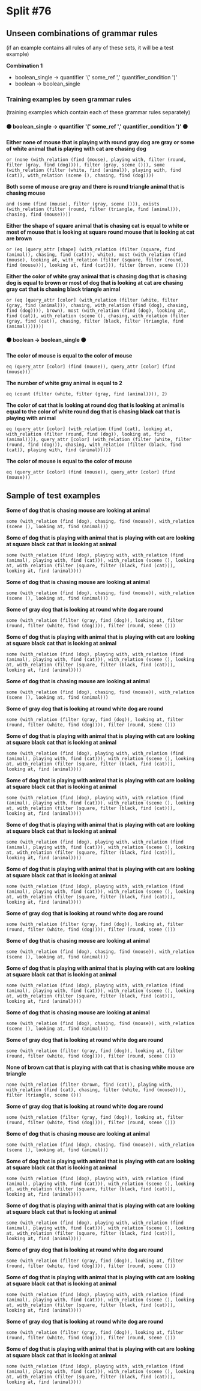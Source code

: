 # Split #76
## Unseen combinations of grammar rules
(if an example contains all rules of any of these sets, it will be a test example)

**Combination 1**
* boolean_single -> quantifier '(' some_ref ',' quantifier_condition ')'
* boolean -> boolean_single

### Training examples by seen grammar rules
(training examples which contain each of these grammar rules separately)
#### ⚫ boolean_single -> quantifier '(' some_ref ',' quantifier_condition ')' ⚫
**Either none of mouse that is playing with round gray dog are gray or some of white animal that is playing with cat are chasing dog**
 ```
or (none (with_relation (find (mouse), playing with, filter (round, filter (gray, find (dog)))), filter (gray, scene ())), some (with_relation (filter (white, find (animal)), playing with, find (cat)), with_relation (scene (), chasing, find (dog))))
```
**Both some of mouse are gray and there is round triangle animal that is chasing mouse**
 ```
and (some (find (mouse), filter (gray, scene ())), exists (with_relation (filter (round, filter (triangle, find (animal))), chasing, find (mouse))))
```
**Either the shape of square animal that is chasing cat is equal to white or most of mouse that is looking at square round mouse that is looking at cat are brown**
 ```
or (eq (query_attr [shape] (with_relation (filter (square, find (animal)), chasing, find (cat))), white), most (with_relation (find (mouse), looking at, with_relation (filter (square, filter (round, find (mouse))), looking at, find (cat))), filter (brown, scene ())))
```
**Either the color of white gray animal that is chasing dog that is chasing dog is equal to brown or most of dog that is looking at cat are chasing gray cat that is chasing black triangle animal**
 ```
or (eq (query_attr [color] (with_relation (filter (white, filter (gray, find (animal))), chasing, with_relation (find (dog), chasing, find (dog)))), brown), most (with_relation (find (dog), looking at, find (cat)), with_relation (scene (), chasing, with_relation (filter (gray, find (cat)), chasing, filter (black, filter (triangle, find (animal)))))))
```
#### ⚫ boolean -> boolean_single ⚫
**The color of mouse is equal to the color of mouse**
 ```
eq (query_attr [color] (find (mouse)), query_attr [color] (find (mouse)))
```
**The number of white gray animal is equal to 2**
 ```
eq (count (filter (white, filter (gray, find (animal)))), 2)
```
**The color of cat that is looking at round dog that is looking at animal is equal to the color of white round dog that is chasing black cat that is playing with animal**
 ```
eq (query_attr [color] (with_relation (find (cat), looking at, with_relation (filter (round, find (dog)), looking at, find (animal)))), query_attr [color] (with_relation (filter (white, filter (round, find (dog))), chasing, with_relation (filter (black, find (cat)), playing with, find (animal)))))
```
**The color of mouse is equal to the color of mouse**
 ```
eq (query_attr [color] (find (mouse)), query_attr [color] (find (mouse)))
```
## Sample of test examples
**Some of dog that is chasing mouse are looking at animal**
 ```
some (with_relation (find (dog), chasing, find (mouse)), with_relation (scene (), looking at, find (animal)))
```
**Some of dog that is playing with animal that is playing with cat are looking at square black cat that is looking at animal**
 ```
some (with_relation (find (dog), playing with, with_relation (find (animal), playing with, find (cat))), with_relation (scene (), looking at, with_relation (filter (square, filter (black, find (cat))), looking at, find (animal))))
```
**Some of dog that is chasing mouse are looking at animal**
 ```
some (with_relation (find (dog), chasing, find (mouse)), with_relation (scene (), looking at, find (animal)))
```
**Some of gray dog that is looking at round white dog are round**
 ```
some (with_relation (filter (gray, find (dog)), looking at, filter (round, filter (white, find (dog)))), filter (round, scene ()))
```
**Some of dog that is playing with animal that is playing with cat are looking at square black cat that is looking at animal**
 ```
some (with_relation (find (dog), playing with, with_relation (find (animal), playing with, find (cat))), with_relation (scene (), looking at, with_relation (filter (square, filter (black, find (cat))), looking at, find (animal))))
```
**Some of dog that is chasing mouse are looking at animal**
 ```
some (with_relation (find (dog), chasing, find (mouse)), with_relation (scene (), looking at, find (animal)))
```
**Some of gray dog that is looking at round white dog are round**
 ```
some (with_relation (filter (gray, find (dog)), looking at, filter (round, filter (white, find (dog)))), filter (round, scene ()))
```
**Some of dog that is playing with animal that is playing with cat are looking at square black cat that is looking at animal**
 ```
some (with_relation (find (dog), playing with, with_relation (find (animal), playing with, find (cat))), with_relation (scene (), looking at, with_relation (filter (square, filter (black, find (cat))), looking at, find (animal))))
```
**Some of dog that is playing with animal that is playing with cat are looking at square black cat that is looking at animal**
 ```
some (with_relation (find (dog), playing with, with_relation (find (animal), playing with, find (cat))), with_relation (scene (), looking at, with_relation (filter (square, filter (black, find (cat))), looking at, find (animal))))
```
**Some of dog that is playing with animal that is playing with cat are looking at square black cat that is looking at animal**
 ```
some (with_relation (find (dog), playing with, with_relation (find (animal), playing with, find (cat))), with_relation (scene (), looking at, with_relation (filter (square, filter (black, find (cat))), looking at, find (animal))))
```
**Some of dog that is playing with animal that is playing with cat are looking at square black cat that is looking at animal**
 ```
some (with_relation (find (dog), playing with, with_relation (find (animal), playing with, find (cat))), with_relation (scene (), looking at, with_relation (filter (square, filter (black, find (cat))), looking at, find (animal))))
```
**Some of gray dog that is looking at round white dog are round**
 ```
some (with_relation (filter (gray, find (dog)), looking at, filter (round, filter (white, find (dog)))), filter (round, scene ()))
```
**Some of dog that is chasing mouse are looking at animal**
 ```
some (with_relation (find (dog), chasing, find (mouse)), with_relation (scene (), looking at, find (animal)))
```
**Some of dog that is playing with animal that is playing with cat are looking at square black cat that is looking at animal**
 ```
some (with_relation (find (dog), playing with, with_relation (find (animal), playing with, find (cat))), with_relation (scene (), looking at, with_relation (filter (square, filter (black, find (cat))), looking at, find (animal))))
```
**Some of dog that is chasing mouse are looking at animal**
 ```
some (with_relation (find (dog), chasing, find (mouse)), with_relation (scene (), looking at, find (animal)))
```
**Some of gray dog that is looking at round white dog are round**
 ```
some (with_relation (filter (gray, find (dog)), looking at, filter (round, filter (white, find (dog)))), filter (round, scene ()))
```
**None of brown cat that is playing with cat that is chasing white mouse are triangle**
 ```
none (with_relation (filter (brown, find (cat)), playing with, with_relation (find (cat), chasing, filter (white, find (mouse)))), filter (triangle, scene ()))
```
**Some of gray dog that is looking at round white dog are round**
 ```
some (with_relation (filter (gray, find (dog)), looking at, filter (round, filter (white, find (dog)))), filter (round, scene ()))
```
**Some of dog that is chasing mouse are looking at animal**
 ```
some (with_relation (find (dog), chasing, find (mouse)), with_relation (scene (), looking at, find (animal)))
```
**Some of dog that is playing with animal that is playing with cat are looking at square black cat that is looking at animal**
 ```
some (with_relation (find (dog), playing with, with_relation (find (animal), playing with, find (cat))), with_relation (scene (), looking at, with_relation (filter (square, filter (black, find (cat))), looking at, find (animal))))
```
**Some of dog that is playing with animal that is playing with cat are looking at square black cat that is looking at animal**
 ```
some (with_relation (find (dog), playing with, with_relation (find (animal), playing with, find (cat))), with_relation (scene (), looking at, with_relation (filter (square, filter (black, find (cat))), looking at, find (animal))))
```
**Some of gray dog that is looking at round white dog are round**
 ```
some (with_relation (filter (gray, find (dog)), looking at, filter (round, filter (white, find (dog)))), filter (round, scene ()))
```
**Some of dog that is playing with animal that is playing with cat are looking at square black cat that is looking at animal**
 ```
some (with_relation (find (dog), playing with, with_relation (find (animal), playing with, find (cat))), with_relation (scene (), looking at, with_relation (filter (square, filter (black, find (cat))), looking at, find (animal))))
```
**Some of gray dog that is looking at round white dog are round**
 ```
some (with_relation (filter (gray, find (dog)), looking at, filter (round, filter (white, find (dog)))), filter (round, scene ()))
```
**Some of dog that is playing with animal that is playing with cat are looking at square black cat that is looking at animal**
 ```
some (with_relation (find (dog), playing with, with_relation (find (animal), playing with, find (cat))), with_relation (scene (), looking at, with_relation (filter (square, filter (black, find (cat))), looking at, find (animal))))
```
